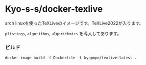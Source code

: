 # Kyo-s-s/docker-texlive

arch linuxを使ったTeXLiveのイメージです。TeXLive2022が入ります。

`plistings`, `algorithms`, `algorithmics` を導入してあります。

### ビルド
```
docker image build -f Dockerfile -t kyopopo/texlive:latest .
```
